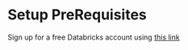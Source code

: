 # Setup PreRequisites

Sign up for a free Databricks account using [this link](https://login.databricks.com/signup?dbx_source=docs&intent=SIGN_UP&tuuid=aedf86b5-3189-4402-9a3c-2f581ebcdef7&rl_aid=1066f182-bd1e-427e-933f-2e427b52eaa9&provider=DB_FREE_TIER)
